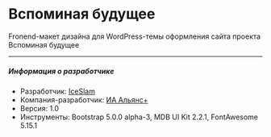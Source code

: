 # Вспоминая будущее

Fronend-макет дизайна для WordPress-темы оформления сайта проекта Вспоминая будущее

---

##### Информация о разработчике

* Разработчик: [IceSlam](https://iceslam.ru/ "IceSlam")
* Компания-разработчик: [ИА Альянс+](https://alianscompany.ru "Интернет-агентство Альянс+")
* Версия: 1.0
* Инструменты: Bootstrap 5.0.0 alpha-3, MDB UI Kit 2.2.1, FontAwesome 5.15.1
